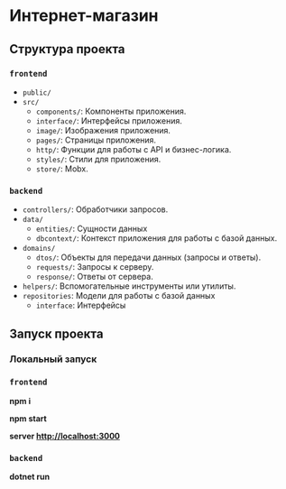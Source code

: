 # Интернет-магазин

## Структура проекта

### `frontend`
- `public/`
- `src/`
    - `components/`: Компоненты приложения.
    - `interface/`: Интерфейсы приложения.
    - `image/`: Изображения приложения.
    - `pages/`: Страницы приложения.
    - `http/`: Функции для работы с API и бизнес-логика.
    - `styles/`: Стили для приложения.
    - `store/`: Mobx.

### `backend`
- `controllers/`: Обработчики запросов.
- `data/`
  - `entities/`: Сущности данных
  - `dbcontext/`: Контекст приложения для работы с базой данных.
- `domains/`
  - `dtos/`: Объекты для передачи данных (запросы и ответы).
  - `requests/`: Запросы к серверу.
  - `response/`: Ответы от сервера.
- `helpers/`: Вспомогательные инструменты или утилиты.
- `repositories`: Модели для работы с базой данных
  - `interface`: Интерфейсы


## Запуск проекта

### Локальный запуск

### `frontend`

**npm i**

**npm start**

**server [http://localhost:3000](http://localhost:3000)**

### `backend`

**dotnet run**